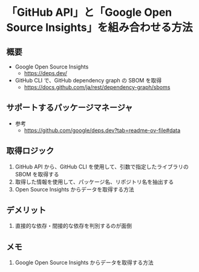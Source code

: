 # 「GitHub API」と「Google Open Source Insights」を組み合わせる方法

## 概要

- Google Open Source Insights
  - <a href="https://deps.dev/" target="_blank" rel="noopener noreferrer">https://deps.dev/</a>
- GitHub CLI で、GitHub dependency graph の SBOM を取得
  - <a href="https://docs.github.com/ja/rest/dependency-graph/sboms" target="_blank" rel="noopener noreferrer">https://docs.github.com/ja/rest/dependency-graph/sboms</a>

## サポートするパッケージマネージャ

- 参考
  - <a href="https://github.com/google/deps.dev?tab=readme-ov-file#data" target="_blank" rel="noopener noreferrer">https://github.com/google/deps.dev?tab=readme-ov-file#data</a>

## 取得ロジック

1. GitHub API から、GitHub CLI を使用して、引数で指定したライブラリの SBOM を取得する
1. 取得した情報を使用して、パッケージ名、リポジトリ名を抽出する
1. Open Source Insights からデータを取得する方法

## デメリット

1. 直接的な依存・間接的な依存を判別するのが面倒

## メモ

1. Google Open Source Insights からデータを取得する方法
